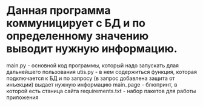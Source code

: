 # Данная программа коммуницирует с БД и по определенному значению выводит нужную информацию.
main.py - основной код программы, который надо запускать длая дальнейшего пользования 
utis.py - в нем содержиться функция, которая подключается к БД и по запросу (в запрос добавлена защита от инъекции) выдает нужную информацию
main_page - блюпринт, в которой есть станица сайта
requirements.txt - набор пакетов для работы приложения
